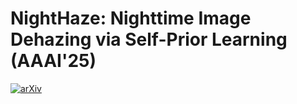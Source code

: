 # NightHaze: Nighttime Image Dehazing via Self-Prior Learning (AAAI'25)
[![arXiv](https://img.shields.io/badge/arXiv%20paper-2404.02905-b31b1b.svg)](https://arxiv.org/abs/2404.02905)&nbsp;
